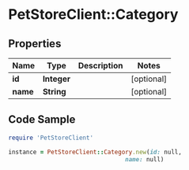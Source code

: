 # PetStoreClient::Category

## Properties

Name | Type | Description | Notes
------------ | ------------- | ------------- | -------------
**id** | **Integer** |  | [optional] 
**name** | **String** |  | [optional] 

## Code Sample

```ruby
require 'PetStoreClient'

instance = PetStoreClient::Category.new(id: null,
                                 name: null)
```



